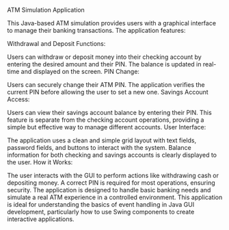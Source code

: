 ATM Simulation Application

This Java-based ATM simulation provides users with a graphical interface to manage their banking transactions. The application features:

Withdrawal and Deposit Functions:

Users can withdraw or deposit money into their checking account by entering the desired amount and their PIN.
The balance is updated in real-time and displayed on the screen.
PIN Change:

Users can securely change their ATM PIN.
The application verifies the current PIN before allowing the user to set a new one.
Savings Account Access:

Users can view their savings account balance by entering their PIN.
This feature is separate from the checking account operations, providing a simple but effective way to manage different accounts.
User Interface:

The application uses a clean and simple grid layout with text fields, password fields, and buttons to interact with the system.
Balance information for both checking and savings accounts is clearly displayed to the user.
How it Works:

The user interacts with the GUI to perform actions like withdrawing cash or depositing money.
A correct PIN is required for most operations, ensuring security.
The application is designed to handle basic banking needs and simulate a real ATM experience in a controlled environment.
This application is ideal for understanding the basics of event handling in Java GUI development, particularly how to use Swing components to create interactive applications.
